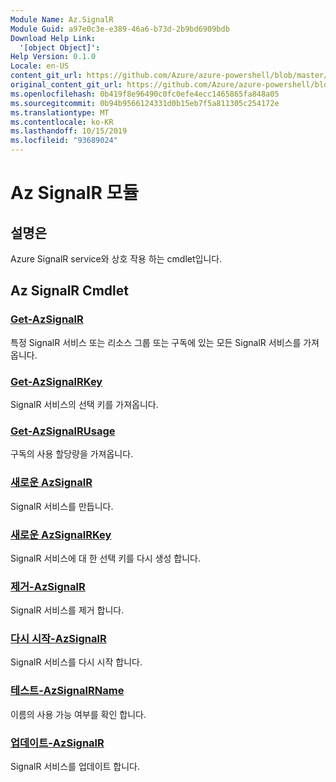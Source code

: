 ```yaml
---
Module Name: Az.SignalR
Module Guid: a97e0c3e-e389-46a6-b73d-2b9bd6909bdb
Download Help Link:
  '[object Object]': 
Help Version: 0.1.0
Locale: en-US
content_git_url: https://github.com/Azure/azure-powershell/blob/master/src/SignalR/SignalR/help/Az.SignalR.md
original_content_git_url: https://github.com/Azure/azure-powershell/blob/master/src/SignalR/SignalR/help/Az.SignalR.md
ms.openlocfilehash: 0b419f8e96490c0fc0efe4ecc1465865fa848a05
ms.sourcegitcommit: 0b94b9566124331d0b15eb7f5a811305c254172e
ms.translationtype: MT
ms.contentlocale: ko-KR
ms.lasthandoff: 10/15/2019
ms.locfileid: "93689024"
---
```

# Az SignalR 모듈
## 설명은
Azure SignalR service와 상호 작용 하는 cmdlet입니다.

## Az SignalR Cmdlet
### [Get-AzSignalR](Get-AzSignalR.md)
특정 SignalR 서비스 또는 리소스 그룹 또는 구독에 있는 모든 SignalR 서비스를 가져옵니다.

### [Get-AzSignalRKey](Get-AzSignalRKey.md)
SignalR 서비스의 선택 키를 가져옵니다.

### [Get-AzSignalRUsage](Get-AzSignalRUsage.md)
구독의 사용 할당량을 가져옵니다.

### [새로운 AzSignalR](New-AzSignalR.md)
SignalR 서비스를 만듭니다.

### [새로운 AzSignalRKey](New-AzSignalRKey.md)
SignalR 서비스에 대 한 선택 키를 다시 생성 합니다.

### [제거-AzSignalR](Remove-AzSignalR.md)
SignalR 서비스를 제거 합니다.

### [다시 시작-AzSignalR](Restart-AzSignalR.md)
SignalR 서비스를 다시 시작 합니다.

### [테스트-AzSignalRName](Test-AzSignalRName.md)
이름의 사용 가능 여부를 확인 합니다.

### [업데이트-AzSignalR](Update-AzSignalR.md)
SignalR 서비스를 업데이트 합니다.

